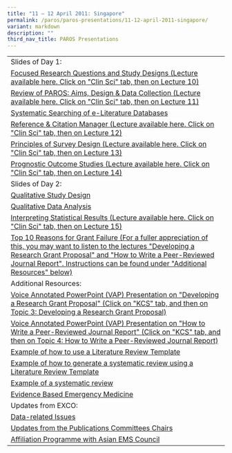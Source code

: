 ```yaml
---
title: "11 – 12 April 2011: Singapore"
permalink: /paros/paros-presentations/11-12-april-2011-singapore/
variant: markdown
description: ""
third_nav_title: PAROS Presentations
---
```

<table>
   <tbody>
      <tr>
         <td>Slides of Day 1:</td>
      </tr>
      <tr>
         <td><a target="_blank" href="/files/PAROS%20Presentations/11%20–%2012%20April%202011:%20Singapore/1_Day_1_DB_Focused_Question_and_Study_Designs_11_April_2011.pdf">Focused Research Questions and Study Designs  </a><a target="_blank" href="http://teamlead.duke-nus.edu.sg/preview/">(Lecture available here. Click on "Clin Sci" tab, then on Lecture 10)</a></td>
      </tr>
      <tr>
         <td><a target="_blank" href="/files/PAROS%20Presentations/11%20–%2012%20April%202011:%20Singapore/2_Day_1_NK_Review_of_PAROS_Main_Study_2.pdf">Review of PAROS: Aims, Design &amp; Data Collection  </a><a target="_blank" href="http://teamlead.duke-nus.edu.sg/preview/">(Lecture available here. Click on "Clin Sci" tab, then on Lecture 11)</a></td>
      </tr>
      <tr>
         <td><a target="_blank" href="/files/PAROS%20Presentations/11%20–%2012%20April%202011:%20Singapore/Day_1_Fahad_e_Lit_Search_2.pdf">Systematic Searching of e-Literature Databases </a></td>
      </tr>
      <tr>
         <td><a target="_blank" href="/files/PAROS%20Presentations/11%20–%2012%20April%202011:%20Singapore/4_Day_1_Reference_Citation_Manager.pdf">Reference &amp; Citation Manager  </a><a target="_blank" href="http://teamlead.duke-nus.edu.sg/preview/">(Lecture available here. Click on "Clin Sci" tab, then on Lecture 12)</a></td>
      </tr>
      <tr>
         <td><a target="_blank" href="/files/PAROS%20Presentations/11%20–%2012%20April%202011:%20Singapore/5_Day_1_PA_Principles_of_Survey_Design_Present2.pdf">Principles of Survey Design  </a><a target="_blank" href="http://teamlead.duke-nus.edu.sg/preview/">(Lecture available here. Click on "Clin Sci" tab, then on Lecture 13)</a></td>
      </tr>
      <tr>
         <td><a target="_blank" href="/files/PAROS%20Presentations/11%20–%2012%20April%202011:%20Singapore/6_Day_1_EC_Prognostic_outcome_studies_print.pdf">Prognostic Outcome Studies  </a><a target="_blank" href="http://teamlead.duke-nus.edu.sg/preview/">(Lecture available here. Click on "Clin Sci" tab, then on Lecture 14)</a></td>
      </tr>
      <tr>
         <td>Slides of Day 2:</td>
      </tr>
      <tr>
         <td><a target="_blank" href="/files/PAROS%20Presentations/11%20–%2012%20April%202011:%20Singapore/7_Day_2_Desley_Hegney_Qualitative_Study_Design.pdf">Qualitative Study Design</a></td>
      </tr>
      <tr>
         <td><a target="_blank" href="/files/PAROS%20Presentations/11%20–%2012%20April%202011:%20Singapore/8_Day_2_Beverley_Taylor_Analysing_Qualitative_Data.pdf">Qualitative Data Analysis</a></td>
      </tr>
      <tr>
         <td><a target="_blank" href="/files/PAROS%20Presentations/11%20–%2012%20April%202011:%20Singapore/9_Day_2_DB_Interpreting_Statistical_Results_11_April_2011.pdf">Interpreting Statistical Results  </a><a target="_blank" href="http://teamlead.duke-nus.edu.sg/preview/">(Lecture available here. Click on "Clin Sci" tab, then on Lecture 15)</a></td>
      </tr>
      <tr>
         <td><a target="_blank" href="/files/PAROS%20Presentations/11%20–%2012%20April%202011:%20Singapore/10_Day_2_John_Rush_PAROS_Top_10_March_2_2011.pdf">Top 10 Reasons for Grant Failure (For a fuller appreciation of this, you may want to listen to the lectures "Developing a Research Grant Proposal" and "How to Write a Peer-Reviewed Journal Report". Instructions can be found under "Additional Resources" below)</a></td>
      </tr>
      <tr>
         <td>Additional Resources:</td>
      </tr>
      <tr>
         <td><a target="_blank" href="http://teamlead.duke-nus.edu.sg/preview/">Voice Annotated PowerPoint (VAP) Presentation on "Developing a Research Grant Proposal" (Click on "KCS" tab, and then on Topic 3: Developing a Research Grant Proposal) </a></td>
      </tr>
      <tr>
         <td><a target="_blank" href="http://teamlead.duke-nus.edu.sg/preview/">Voice Annotated PowerPoint (VAP) Presentation on "How to Write a Peer-Reviewed Journal Report" (Click on "KCS" tab, and then on Topic 4: How to Write a Peer-Reviewed Journal Report)</a></td>
      </tr>
      <tr>
         <td><a target="_blank" href="/files/PAROS%20Presentations/11%20–%2012%20April%202011:%20Singapore/11_ALS_D_025B_6PMedits_2.pdf">Example of how to use a Literature Review Template</a></td>
      </tr>
      <tr>
         <td><a target="_blank" href="/files/PAROS%20Presentations/11%20–%2012%20April%202011:%20Singapore/12_Resus13_2.pdf">Example of how to generate a systematic review using a Literature Review Template</a></td>
      </tr>
      <tr>
         <td><a target="_blank" href="/files/PAROS%20Presentations/11%20–%2012%20April%202011:%20Singapore/13_Use_of_antiarrhythmic_drugs_for_adult_cardiac_arrest_Ong_et_al.pdf">Example of a systematic review</a></td>
      </tr>
      <tr>
         <td><a target="_blank" href="#">Evidence Based Emergency Medicine</a></td>
      </tr>
      <tr>
         <td>Updates from EXCO:</td>
      </tr>
      <tr>
         <td><a target="_blank" href="/files/PAROS%20Presentations/11%20–%2012%20April%202011:%20Singapore/14_Data_related_Issues_Apr_2011.pdf">Data-related Issues</a></td>
      </tr>
      <tr>
         <td><a target="_blank" href="/files/PAROS%20Presentations/11%20–%2012%20April%202011:%20Singapore/15_Updates_by_PC_Chairs_draft_Mar_2011.pdf">Updates from the Publications Committees Chairs</a></td>
      </tr>
      <tr>
         <td><a target="_blank" href="/files/PAROS%20Presentations/11%20–%2012%20April%202011:%20Singapore/16_Affiliation_Programme_with_Asian_EMS_Council_Mar_2011.pdf">Affiliation Programme with Asian EMS Council</a></td>
      </tr>
   </tbody>
</table>